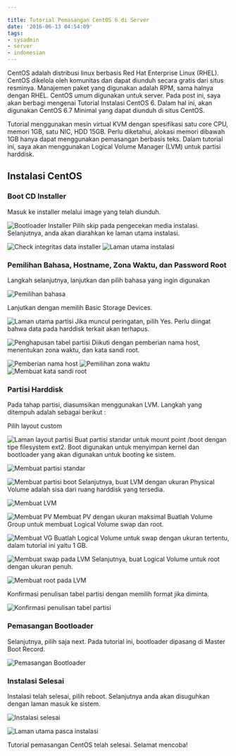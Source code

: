 ```yaml
---

title: Tutorial Pemasangan CentOS 6 di Server
date: '2016-06-13 04:54:09'
tags:
- sysadmin
- server
- indonesian
---
```


CentOS adalah distribusi linux berbasis Red Hat Enterprise Linux (RHEL). CentOS dikelola oleh komunitas dan dapat diunduh secara gratis dari situs resminya. Manajemen paket yang digunakan adalah RPM, sama halnya dengan RHEL. CentOS umum digunakan untuk server. Pada post ini, saya akan berbagi mengenai Tutorial Instalasi CentOS 6. Dalam hal ini, akan digunakan CentOS 6.7 Minimal yang dapat diunduh di situs CentOS.


Tutorial menggunakan mesin virtual KVM dengan spesifikasi satu core CPU, memori 1GB, satu NIC, HDD 15GB. Perlu diketahui, alokasi memori dibawah 1GB hanya dapat menggunakan pemasangan berbasis teks. Dalam tutorial ini, saya akan menggunakan Logical Volume Manager (LVM) untuk partisi harddisk.

## Instalasi CentOS
### Boot CD Installer

Masuk ke installer melalui image yang telah diunduh.

![Bootloader Installer](https://rizkidoank.sgp1.digitaloceanspaces.com/rizkidoank/images/2016/06/centos-01.jpg)
Pilih skip pada pengecekan media instalasi. Selanjutnya, anda akan diarahkan ke laman utama instalasi.

![Check integritas data installer](https://rizkidoank.sgp1.digitaloceanspaces.com/rizkidoank/images/2016/06/centos-02.jpg)
![Laman utama instalasi](https://rizkidoank.sgp1.digitaloceanspaces.com/rizkidoank/images/2016/06/centos-03.jpg)

### Pemilihan Bahasa, Hostname, Zona Waktu, dan Password Root

Langkah selanjutnya, lanjutkan dan pilih bahasa yang ingin digunakan

![Pemilihan bahasa](https://rizkidoank.sgp1.digitaloceanspaces.com/rizkidoank/images/2016/06/centos-04.jpg)

Lanjutkan dengan memilih Basic Storage Devices.

![Laman utama partisi](https://rizkidoank.sgp1.digitaloceanspaces.com/rizkidoank/images/2016/06/centos-05.jpg)
Jika muncul peringatan, pilih Yes. Perlu diingat bahwa data pada harddisk terkait akan terhapus.

![Penghapusan tabel partisi](https://rizkidoank.sgp1.digitaloceanspaces.com/rizkidoank/images/2016/06/centos-06.jpg)
Diikuti dengan pemberian nama host, menentukan zona waktu, dan kata sandi root.

![Pemberian nama host](https://rizkidoank.sgp1.digitaloceanspaces.com/rizkidoank/images/2016/06/centos-07.jpg)
![Pemilihan zona waktu](https://rizkidoank.sgp1.digitaloceanspaces.com/rizkidoank/images/2016/06/centos-08.jpg)
![Membuat kata sandi root](https://rizkidoank.sgp1.digitaloceanspaces.com/rizkidoank/images/2016/06/centos-09.jpg)
### Partisi Harddisk

Pada tahap partisi, diasumsikan menggunakan LVM. Langkah yang ditempuh adalah sebagai berikut :

Pilih layout custom


![Laman layout partisi](https://rizkidoank.sgp1.digitaloceanspaces.com/rizkidoank/images/2016/06/centos-10.jpg)
Buat partisi standar untuk mount point /boot dengan tipe filesystem ext2. Boot digunakan untuk menyimpan kernel dan bootloader yang akan digunakan untuk booting ke sistem.


![Membuat partisi standar](https://rizkidoank.sgp1.digitaloceanspaces.com/rizkidoank/images/2016/06/centos-11.jpg)
 

![Membuat partisi boot](https://rizkidoank.sgp1.digitaloceanspaces.com/rizkidoank/images/2016/06/centos-12.jpg)
Selanjutnya, buat LVM dengan ukuran Physical Volume adalah sisa dari ruang harddisk yang tersedia.

![Membuat LVM](https://rizkidoank.sgp1.digitaloceanspaces.com/rizkidoank/images/2016/06/centos-13.jpg)

![Membuat PV](https://rizkidoank.sgp1.digitaloceanspaces.com/rizkidoank/images/2016/06/centos-14.jpg)
Membuat PV dengan ukuran maksimal
Buatlah Volume Group untuk membuat Logical Volume swap dan root.


![Membuat VG](https://rizkidoank.sgp1.digitaloceanspaces.com/rizkidoank/images/2016/06/centos-15.jpg)
Buatlah Logical Volume untuk swap dengan ukuran tertentu, dalam tutorial ini yaitu 1 GB.

![Membuat swap pada LVM](https://rizkidoank.sgp1.digitaloceanspaces.com/rizkidoank/images/2016/06/centos-16.jpg)
Selanjutnya, buat Logical Volume untuk root dengan ukuran penuh.

![Membuat root pada LVM](https://rizkidoank.sgp1.digitaloceanspaces.com/rizkidoank/images/2016/06/centos-17.jpg)

Konfirmasi penulisan tabel partisi dengan memilih format jika diminta.


![Konfirmasi penulisan tabel partisi](https://rizkidoank.sgp1.digitaloceanspaces.com/rizkidoank/images/2016/06/centos-18.jpg)
### Pemasangan Bootloader

Selanjutnya, pilih saja next. Pada tutorial ini, bootloader dipasang di Master Boot Record.


![Pemasangan Bootloader](https://rizkidoank.sgp1.digitaloceanspaces.com/rizkidoank/images/2016/06/centos-19.jpg)
### Instalasi Selesai

Instalasi telah selesai, pilih reboot. Selanjutnya anda akan disuguhkan dengan laman masuk ke sistem.


![Instalasi selesai](https://rizkidoank.sgp1.digitaloceanspaces.com/rizkidoank/images/2016/06/centos-20.jpg)

![Laman utama pasca instalasi](https://rizkidoank.sgp1.digitaloceanspaces.com/rizkidoank/images/2016/06/centos-21.jpg)
 
Tutorial pemasangan CentOS telah selesai. Selamat mencoba!
